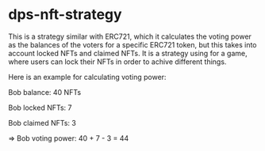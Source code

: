 # dps-nft-strategy

This is a strategy similar with ERC721, which it calculates the voting power as the balances of the voters for a specific ERC721 token, but this takes into account locked NFTs
and claimed NFTs. It is a strategy using for a game, where users can lock their NFTs in order to achive different things.

Here is an example for calculating voting power:

Bob balance: 40 NFTs

Bob locked NFTs: 7     

Bob claimed NFTs: 3

=> Bob voting power: 40 + 7 - 3 = 44

